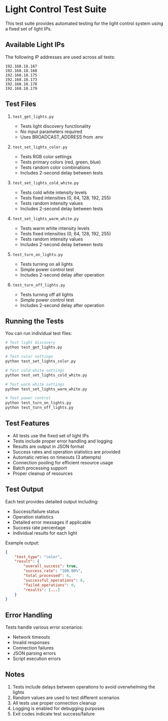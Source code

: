 # Light Control Test Suite

This test suite provides automated testing for the light control system using a fixed set of light IPs.

## Available Light IPs

The following IP addresses are used across all tests:
```
192.168.18.167
192.168.18.168
192.168.18.175
192.168.18.173
192.168.18.178
192.168.18.179
```

## Test Files

1. `test_get_lights.py`
   - Tests light discovery functionality
   - No input parameters required
   - Uses BROADCAST_ADDRESS from .env

2. `test_set_lights_color.py`
   - Tests RGB color settings
   - Tests primary colors (red, green, blue)
   - Tests random color combinations
   - Includes 2-second delay between tests

3. `test_set_lights_cold_white.py`
   - Tests cold white intensity levels
   - Tests fixed intensities (0, 64, 128, 192, 255)
   - Tests random intensity values
   - Includes 2-second delay between tests

4. `test_set_lights_warm_white.py`
   - Tests warm white intensity levels
   - Tests fixed intensities (0, 64, 128, 192, 255)
   - Tests random intensity values
   - Includes 2-second delay between tests

5. `test_turn_on_lights.py`
   - Tests turning on all lights
   - Simple power control test
   - Includes 2-second delay after operation

6. `test_turn_off_lights.py`
   - Tests turning off all lights
   - Simple power control test
   - Includes 2-second delay after operation

## Running the Tests

You can run individual test files:

```bash
# Test light discovery
python test_get_lights.py

# Test color settings
python test_set_lights_color.py

# Test cold white settings
python test_set_lights_cold_white.py

# Test warm white settings
python test_set_lights_warm_white.py

# Test power control
python test_turn_on_lights.py
python test_turn_off_lights.py
```

## Test Features

- All tests use the fixed set of light IPs
- Tests include proper error handling and logging
- Results are output in JSON format
- Success rates and operation statistics are provided
- Automatic retries on timeouts (3 attempts)
- Connection pooling for efficient resource usage
- Batch processing support
- Proper cleanup of resources

## Test Output

Each test provides detailed output including:
- Success/failure status
- Operation statistics
- Detailed error messages if applicable
- Success rate percentage
- Individual results for each light

Example output:
```json
{
    "test_type": "color",
    "result": {
        "overall_success": true,
        "success_rate": "100.00%",
        "total_processed": 6,
        "successful_operations": 6,
        "failed_operations": 0,
        "results": [...]
    }
}
```

## Error Handling

Tests handle various error scenarios:
- Network timeouts
- Invalid responses
- Connection failures
- JSON parsing errors
- Script execution errors

## Notes

1. Tests include delays between operations to avoid overwhelming the lights
2. Random values are used to test different scenarios
3. All tests use proper connection cleanup
4. Logging is enabled for debugging purposes
5. Exit codes indicate test success/failure